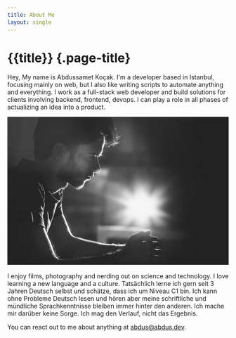 ```yaml
---
title: About Me
layout: single
---
```


# {{title}} {.page-title}


Hey,
My name is Abdussamet Koçak. I'm a developer based in Istanbul, focusing mainly on web, but I also like writing scripts to automate anything and everything. I work as a full-stack web developer and build solutions for clients involving backend, frontend, devops. I can play a role in all phases of actualizing an idea into a product.

![me, from couple of years ago](abdus.jpg)

I enjoy films, photography and nerding out on science and technology. I love learning a new language and a culture. Tatsächlich lerne ich gern seit 3 Jahren Deutsch selbst und schätze, dass ich um Niveau C1 bin. Ich kann ohne Probleme Deutsch lesen und hören aber meine schriftliche und mündliche Sprachkenntnisse bleiben immer hinter den anderen. Ich mache mir darüber keine Sorge. Ich mag den Verlauf, nicht das Ergebnis.

You can react out to me about anything at [abdus@abdus.dev](abdus@abdus.dev). 

